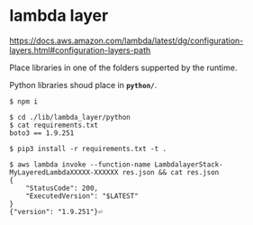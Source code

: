# lambda layer

https://docs.aws.amazon.com/lambda/latest/dg/configuration-layers.html#configuration-layers-path

Place libraries in one of the folders supperted by the runtime.

Python libraries shoud place in **`python/`**.

```console
$ npm i
```
```console
$ cd ./lib/lambda_layer/python
$ cat requirements.txt
boto3 == 1.9.251
```
```console
$ pip3 install -r requirements.txt -t .
```


```console
$ aws lambda invoke --function-name LambdalayerStack-MyLayeredLambdaXXXXX-XXXXXX res.json && cat res.json
{
    "StatusCode": 200,
    "ExecutedVersion": "$LATEST"
}
{"version": "1.9.251"}⏎                                        
```
